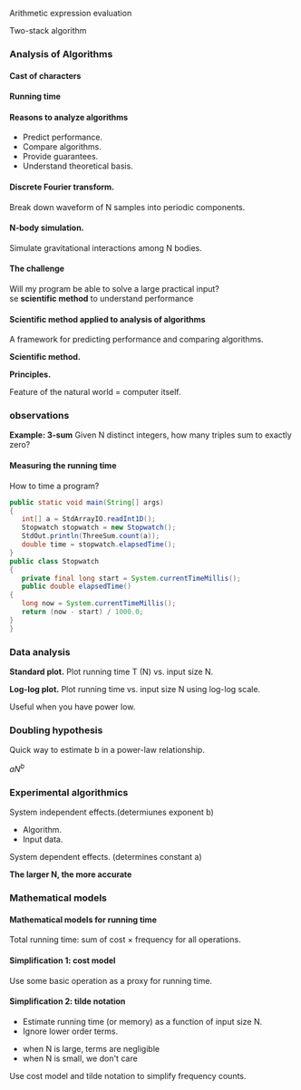 Arithmetic expression evaluation

Two-stack algorithm

### Analysis of Algorithms

#### Cast of characters

#### Running time

#### Reasons to analyze algorithms

* Predict performance. 
* Compare algorithms.* Provide guarantees. 
* Understand theoretical basis.

#### Discrete Fourier transform.
Break down waveform of N samples into periodic components.

#### N-body simulation.
Simulate gravitational interactions among N bodies.

#### The challenge
Will my program be able to solve a large practical input?<br>
se **scientific method** to understand performance#### Scientific method applied to analysis of algorithms
A framework for predicting performance and comparing algorithms.**Scientific method.**
**Principles.**
Feature of the natural world = computer itself.


### observations

**Example: 3-sum** Given N distinct integers, how many triples sum to exactly zero?

#### Measuring the running time
How to time a program?

```java
public static void main(String[] args){   int[] a = StdArrayIO.readInt1D();   Stopwatch stopwatch = new Stopwatch();   StdOut.println(ThreeSum.count(a));   double time = stopwatch.elapsedTime();}
public class Stopwatch{   private final long start = System.currentTimeMillis();
   public double elapsedTime(){   long now = System.currentTimeMillis();   return (now - start) / 1000.0;}}
```

### Data analysis

**Standard plot.** Plot running time T (N) vs. input size N.

**Log-log plot.** Plot running time vs. input size N using log-log scale.

Useful when you have power low.

### Doubling hypothesis

Quick way to estimate b in a power-law relationship.

$aN^b$

### Experimental algorithmics

System independent effects.(determiunes exponent b)

* Algorithm. 
* Input data.

System dependent effects. (determines constant a)

**The larger N, the more accurate**

### Mathematical models 
#### Mathematical models for running time

Total running time: sum of cost × frequency for all operations.

#### Simplification 1: cost model
Use some basic operation as a proxy for running time.

#### Simplification 2: tilde notation
* Estimate running time (or memory) as a function of input size N.
* Ignore lower order terms.
 - when N is large, terms are negligible
 - when N is small, we don't care

 
Use cost model and tilde notation to simplify frequency counts.